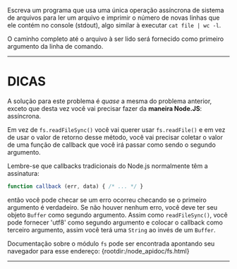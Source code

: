 Escreva um programa que usa uma única operação assíncrona de sistema de arquivos para ler um arquivo e imprimir o número de novas linhas que ele contém no console (stdout), algo similar à executar `cat file | wc -l`.

O caminho completo até o arquivo à ser lido será fornecido como primeiro argumento da linha de comando.

----------------------------------------------------------------------
# DICAS

A solução para este problema é *quase* a mesma do problema anterior, exceto que desta vez você vai precisar fazer da **maneira Node.JS**: assíncrona.

Em vez de `fs.readFileSync()` você vai querer usar `fs.readFile()` e em vez de usar o valor de retorno desse método, você vai precisar coletar o valor de uma função de callback que você irá passar como sendo o segundo argumento.

Lembre-se que callbacks tradicionais do Node.js normalmente têm a assinatura:

```js
function callback (err, data) { /* ... */ }
```

então você pode checar se um erro ocorreu checando se o primeiro argumento é verdadeiro. Se não houver nenhum erro, você deve ter seu objeto `Buffer` como segundo argumento. Assim como `readFileSync()`, você pode fornecer 'utf8' como segundo argumento e colocar o callback como terceiro argumento, assim você terá uma `String` ao invés de um `Buffer`.

Documentação sobre o módulo `fs` pode ser encontrada apontando seu navegador para esse endereço:
  {rootdir:/node_apidoc/fs.html}

----------------------------------------------------------------------
